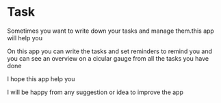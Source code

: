# Task
Sometimes you want to write down your tasks and manage them.this app will help you

On this app you can write the tasks and set reminders to remind you
and you can see an overview on a cicular gauge from all the tasks you have done

I hope this app help you

I will be happy from any suggestion or idea to improve the app
